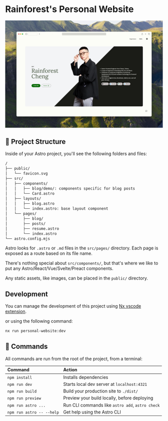 # Rainforest's Personal Website

![preview image](./public/images/thumbnail/1.jpg)

## 🚀 Project Structure

Inside of your Astro project, you'll see the following folders and files:

```text
/
├── public/
│   └── favicon.svg
├── src/
│   ├── components/
│   │   ├── blog/demo/: components specific for blog posts
│   │   └── Card.astro
│   ├── layouts/
│   │   ├── blog.astro
│   │   └── index.astro: base layout component
│   └── pages/
│       ├── blog/
│       ├── posts/
│       ├── resume.astro
│       └── index.astro
└── astro.config.mjs
```

Astro looks for `.astro` or `.md` files in the `src/pages/` directory. Each page is exposed as a route based on its file name.

There's nothing special about `src/components/`, but that's where we like to put any Astro/React/Vue/Svelte/Preact components.

Any static assets, like images, can be placed in the `public/` directory.

## Development

You can manage the development of this project using [Nx vscode extension](https://marketplace.visualstudio.com/items?itemName=nrwl.angular-console).

or using the following command:

```sh
nx run personal-website:dev
```

## 🧞 Commands

All commands are run from the root of the project, from a terminal:

| Command                   | Action                                           |
| :------------------------ | :----------------------------------------------- |
| `npm install`             | Installs dependencies                            |
| `npm run dev`             | Starts local dev server at `localhost:4321`      |
| `npm run build`           | Build your production site to `./dist/`          |
| `npm run preview`         | Preview your build locally, before deploying     |
| `npm run astro ...`       | Run CLI commands like `astro add`, `astro check` |
| `npm run astro -- --help` | Get help using the Astro CLI                     |
